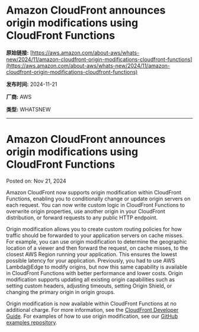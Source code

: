 # Amazon CloudFront announces origin modifications using CloudFront Functions 

**原始链接:** [https://aws.amazon.com/about-aws/whats-new/2024/11/amazon-cloudfront-origin-modifications-cloudfront-functions](https://aws.amazon.com/about-aws/whats-new/2024/11/amazon-cloudfront-origin-modifications-cloudfront-functions)

**发布时间:** 2024-11-21

**厂商:** AWS

**类型:** WHATSNEW

---
# Amazon CloudFront announces origin modifications using CloudFront Functions 

Posted on: Nov 21, 2024 

Amazon CloudFront now supports origin modification within CloudFront Functions, enabling you to conditionally change or update origin servers on each request. You can now write custom logic in CloudFront Functions to overwrite origin properties, use another origin in your CloudFront distribution, or forward requests to any public HTTP endpoint.  
  
Origin modification allows you to create custom routing policies for how traffic should be forwarded to your application servers on cache misses. For example, you can use origin modification to determine the geographic location of a viewer and then forward the request, on cache misses, to the closest AWS Region running your application. This ensures the lowest possible latency for your application. Previously, you had to use AWS Lambda@Edge to modify origins, but now this same capability is available in CloudFront Functions with better performance and lower costs. Origin modification supports updating all existing origin capabilities such as setting custom headers, adjusting timeouts, setting Origin Shield, or changing the primary origin in origin groups.  
  
Origin modification is now available within CloudFront Functions at no additional charge. For more information, see the [CloudFront Developer Guide](https://docs.aws.amazon.com/AmazonCloudFront/latest/DeveloperGuide/helper-functions-origin-modification.html). For examples of how to use origin modification, see our [GitHub examples repository](https://github.com/aws-samples/amazon-cloudfront-functions/tree/main/select-origin-based-on-country).
